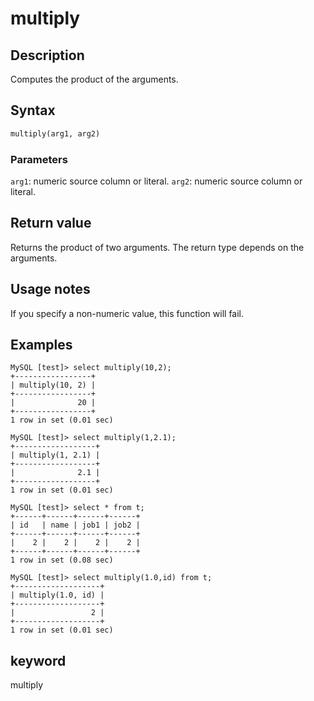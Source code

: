 ---
---

# multiply

## Description

Computes the product of the arguments.

## Syntax

```Haskell
multiply(arg1, arg2)
```

### Parameters

`arg1`: numeric source column or literal.
`arg2`: numeric source column or literal.

## Return value

Returns the product of two arguments. The return type depends on the arguments.

## Usage notes

If you specify a non-numeric value, this function will fail.

## Examples

```Plain
MySQL [test]> select multiply(10,2);
+-----------------+
| multiply(10, 2) |
+-----------------+
|              20 |
+-----------------+
1 row in set (0.01 sec)

MySQL [test]> select multiply(1,2.1);
+------------------+
| multiply(1, 2.1) |
+------------------+
|              2.1 |
+------------------+
1 row in set (0.01 sec)

MySQL [test]> select * from t;
+------+------+------+------+
| id   | name | job1 | job2 |
+------+------+------+------+
|    2 |    2 |    2 |    2 |
+------+------+------+------+
1 row in set (0.08 sec)

MySQL [test]> select multiply(1.0,id) from t;
+-------------------+
| multiply(1.0, id) |
+-------------------+
|                 2 |
+-------------------+
1 row in set (0.01 sec)
```

## keyword

multiply
